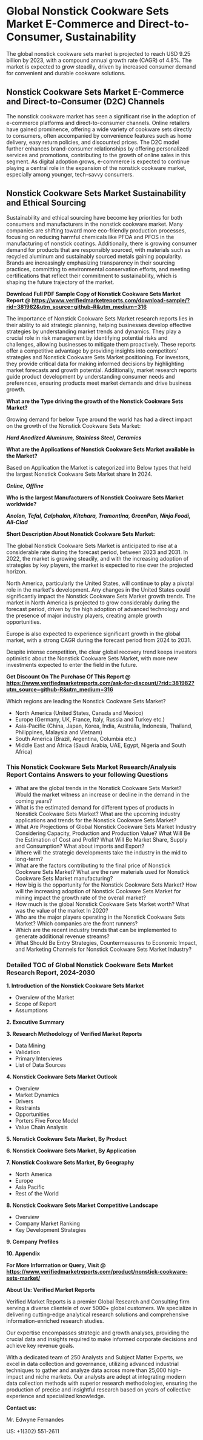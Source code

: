 <h1>Global Nonstick Cookware Sets Market E-Commerce and Direct-to-Consumer, Sustainability</h1><p class=""><p>The global nonstick cookware sets market is projected to reach USD 9.25 billion by 2023, with a compound annual growth rate (CAGR) of 4.8%. The market is expected to grow steadily, driven by increased consumer demand for convenient and durable cookware solutions.</p><h2>Nonstick Cookware Sets Market E-Commerce and Direct-to-Consumer (D2C) Channels</h2><p>The nonstick cookware market has seen a significant rise in the adoption of e-commerce platforms and direct-to-consumer channels. Online retailers have gained prominence, offering a wide variety of cookware sets directly to consumers, often accompanied by convenience features such as home delivery, easy return policies, and discounted prices. The D2C model further enhances brand-consumer relationships by offering personalized services and promotions, contributing to the growth of online sales in this segment. As digital adoption grows, e-commerce is expected to continue playing a central role in the expansion of the nonstick cookware market, especially among younger, tech-savvy consumers.</p><h2>Nonstick Cookware Sets Market Sustainability and Ethical Sourcing</h2><p>Sustainability and ethical sourcing have become key priorities for both consumers and manufacturers in the nonstick cookware market. Many companies are shifting toward more eco-friendly production processes, focusing on reducing harmful chemicals like PFOA and PFOS in the manufacturing of nonstick coatings. Additionally, there is growing consumer demand for products that are responsibly sourced, with materials such as recycled aluminum and sustainably sourced metals gaining popularity. Brands are increasingly emphasizing transparency in their sourcing practices, committing to environmental conservation efforts, and meeting certifications that reflect their commitment to sustainability, which is shaping the future trajectory of the market.</p></p><p class=""><strong>Download Full PDF Sample Copy of Nonstick Cookware Sets Market Report @ <a href="https://www.verifiedmarketreports.com/download-sample/?rid=381982&utm_source=github-R&utm_medium=316" target="_blank">https://www.verifiedmarketreports.com/download-sample/?rid=381982&utm_source=github-R&utm_medium=316</a></strong></p><p>The importance of&nbsp;Nonstick Cookware Sets Market research reports lies in their ability to aid strategic planning, helping businesses develop effective strategies by understanding market trends and dynamics. They play a crucial role in risk management by identifying potential risks and challenges, allowing businesses to mitigate them proactively. These reports offer a competitive advantage by providing insights into competitors' strategies and Nonstick Cookware Sets Market positioning. For investors, they provide critical data for making informed decisions by highlighting market forecasts and growth potential. Additionally, market research reports guide product development by understanding consumer needs and preferences, ensuring products meet market demands and drive business growth.</p><p><strong>What are the&nbsp;Type driving the growth of the Nonstick Cookware Sets Market?</strong></p><p id="" class="">Growing demand for below Type around the world has had a direct impact on the growth of the Nonstick Cookware Sets Market:</p><p class=""><em><strong>Hard Anodized Aluminum, Stainless Steel, Ceramics</strong></em></p><p class=""><strong>What are the&nbsp;Applications&nbsp;of Nonstick Cookware Sets Market available in the Market?</strong></p><p id="" class="">Based on Application the Market is categorized into Below types that held the largest Nonstick Cookware Sets Market share In 2024.</p><p class=""><em><strong>Online, Offline</strong></em></p><p class=""><strong>Who is the largest Manufacturers of Nonstick Cookware Sets Market worldwide?</strong></p><p><em><strong>Anolon, Tefal, Calphalon, Kitchara, Tramontina, GreenPan, Ninja Foodi, All-Clad</strong></em></p><p id="" class=""><strong>Short Description About Nonstick Cookware Sets Market:</strong></p><p>The global Nonstick Cookware Sets Market is anticipated to rise at a considerable rate during the forecast period, between 2023 and 2031. In 2022, the market is growing steadily, and with the increasing adoption of strategies by key players, the market is expected to rise over the projected horizon.</p><p>North America, particularly the United States, will continue to play a pivotal role in the market's development. Any changes in the United States could significantly impact the Nonstick Cookware Sets Market growth trends. The market in North America is projected to grow considerably during the forecast period, driven by the high adoption of advanced technology and the presence of major industry players, creating ample growth opportunities.</p><p>Europe is also expected to experience significant growth in the global market, with a strong CAGR during the forecast period from 2024 to 2031.</p><p>Despite intense competition, the clear global recovery trend keeps investors optimistic about the Nonstick Cookware Sets Market, with more new investments expected to enter the field in the future.</p><p id="" class=""><strong>Get Discount On The Purchase Of This Report @ <a href="https://www.verifiedmarketreports.com/ask-for-discount/?rid=381982?utm_source=github-R&utm_medium=316" target="_blank">https://www.verifiedmarketreports.com/ask-for-discount/?rid=381982?utm_source=github-R&utm_medium=316</a></strong></p><p class="">Which regions are leading the Nonstick Cookware Sets Market?</p><ul><li>North America (United States, Canada and Mexico)</li><li>Europe (Germany, UK, France, Italy, Russia and Turkey etc.)</li><li>Asia-Pacific (China, Japan, Korea, India, Australia, Indonesia, Thailand, Philippines, Malaysia and Vietnam)</li><li>South America (Brazil, Argentina, Columbia etc.)</li><li>Middle East and Africa (Saudi Arabia, UAE, Egypt, Nigeria and South Africa)</li></ul><h3 id="" class="">This Nonstick Cookware Sets Market Research/Analysis Report Contains Answers to your following Questions</h3><ul><li>What are the global trends in the Nonstick Cookware Sets Market? Would the market witness an increase or decline in the demand in the coming years?</li><li>What is the estimated demand for different types of products in Nonstick Cookware Sets Market? What are the upcoming industry applications and trends for the Nonstick Cookware Sets Market?</li><li>What Are Projections of Global Nonstick Cookware Sets Market Industry Considering Capacity, Production and Production Value? What Will Be the Estimation of Cost and Profit? What Will Be Market Share, Supply and Consumption? What about imports and Export?</li><li>Where will the strategic developments take the industry in the mid to long-term?</li><li>What are the factors contributing to the final price of Nonstick Cookware Sets Market? What are the raw materials used for Nonstick Cookware Sets Market manufacturing?</li><li>How big is the opportunity for the Nonstick Cookware Sets Market? How will the increasing adoption of Nonstick Cookware Sets Market for mining impact the growth rate of the overall market?</li><li>How much is the global Nonstick Cookware Sets Market worth? What was the value of the market In 2020?</li><li>Who are the major players operating in the Nonstick Cookware Sets Market? Which companies are the front runners?</li><li>Which are the recent industry trends that can be implemented to generate additional revenue streams?</li><li>What Should Be Entry Strategies, Countermeasures to Economic Impact, and Marketing Channels for Nonstick Cookware Sets Market Industry?</li></ul><h3 id="" class="">Detailed TOC of Global Nonstick Cookware Sets Market Research Report, 2024-2030</h3><p id="" class=""><strong>1. Introduction of the Nonstick Cookware Sets Market</strong></p><ul><li>Overview of the Market</li><li>Scope of Report</li><li>Assumptions</li></ul><p id="" class=""><strong>2. Executive Summary</strong></p><p id="" class=""><strong>3. Research Methodology of Verified Market Reports</strong></p><ul><li>Data Mining</li><li>Validation</li><li>Primary Interviews</li><li>List of Data Sources</li></ul><p id="" class=""><strong>4. Nonstick Cookware Sets Market Outlook</strong></p><ul><li>Overview</li><li>Market Dynamics</li><li>Drivers</li><li>Restraints</li><li>Opportunities</li><li>Porters Five Force Model</li><li>Value Chain Analysis</li></ul><p id="" class=""><strong>5. Nonstick Cookware Sets Market, By Product</strong></p><p id="" class=""><strong>6. Nonstick Cookware Sets Market, By Application</strong></p><p id="" class=""><strong>7. Nonstick Cookware Sets Market, By Geography</strong></p><ul><li>North America</li><li>Europe</li><li>Asia Pacific</li><li>Rest of the World</li></ul><p id="" class=""><strong>8. Nonstick Cookware Sets Market Competitive Landscape</strong></p><ul><li>Overview</li><li>Company Market Ranking</li><li>Key Development Strategies</li></ul><p id="" class=""><strong>9. Company Profiles</strong></p><p id="" class=""><strong>10. Appendix</strong></p><p id="" class=""><strong>For More Information or Query, Visit @ <a href="https://www.verifiedmarketreports.com/product/nonstick-cookware-sets-market/" target="_blank">https://www.verifiedmarketreports.com/product/nonstick-cookware-sets-market/</a></strong></p><p id="" class=""><strong>About Us: Verified Market Reports</strong></p><p id="" class="">Verified Market Reports is a premier Global Research and Consulting firm serving a diverse clientele of over 5000+ global customers. We specialize in delivering cutting-edge analytical research solutions and comprehensive information-enriched research studies.</p><p id="" class="">Our expertise encompasses strategic and growth analyses, providing the crucial data and insights required to make informed corporate decisions and achieve key revenue goals.</p><p id="" class="">With a dedicated team of 250 Analysts and Subject Matter Experts, we excel in data collection and governance, utilizing advanced industrial techniques to gather and analyze data across more than 25,000 high-impact and niche markets. Our analysts are adept at integrating modern data collection methods with superior research methodologies, ensuring the production of precise and insightful research based on years of collective experience and specialized knowledge.</p><p id="" class=""><strong>Contact us:</strong></p><p id="" class="">Mr. Edwyne Fernandes</p><p id="" class="">US: +1(302) 551-2611</p>
